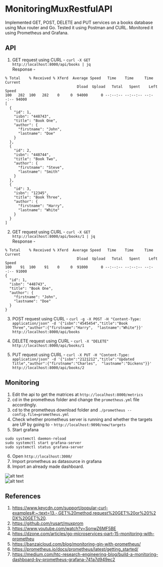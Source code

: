 # MonitoringMuxRestfulAPI

Implemented GET, POST, DELETE and PUT services on a books database using Mux router and Go. Tested it using Postman and CURL. Monitored it using Prometheus and Grafana.

## API

1. GET request using CURL - `curl -X GET http://localhost:8000/api/books | jq`  
Response -  
```
% Total    % Received % Xferd  Average Speed   Time    Time     Time  Current
                                 Dload  Upload   Total   Spent    Left  Speed
100   282  100   282    0     0  94000      0 --:--:-- --:--:-- --:--:-- 94000
[
  {
    "id": 1,
    "isbn": "448743",
    "title": "Book One",
    "author": {
      "firstname": "John",
      "lastname": "Doe"
    }
  },
  {
    "id": 2,
    "isbn": "448744",
    "title": "Book Two",
    "author": {
      "firstname": "Steve",
      "lastname": "Smith"
    }
  },
  {
    "id": 3,
    "isbn": "12345",
    "title": "Book Three",
    "author": {
      "firstname": "Harry",
      "lastname": "White"
    }
  }
]
```

2. GET request using CURL - `curl -X GET http://localhost:8000/api/books/1 | jq`  
Response -  
```
% Total    % Received % Xferd  Average Speed   Time    Time     Time  Current
                                 Dload  Upload   Total   Spent    Left  Speed
100    91  100    91    0     0  91000      0 --:--:-- --:--:-- --:--:-- 91000
{
  "id": 1,
  "isbn": "448743",
  "title": "Book One",
  "author": {
    "firstname": "John",
    "lastname": "Doe"
  }
}
```

3. POST request using CURL - `curl -g -X POST -H "Content-Type: application/json" -d '{"isbn":"4545454","title":"Book Three","author":{"firstname":"Harry",  "lastname":"White"}}' http://localhost:8000/api/books`  

4. DELETE request using CURL - `curl -X "DELETE" http://localhost:8000/api/books/1`  

5. PUT request using CURL - `curl -X PUT -H "Content-Type: application/json" -d '{"isbn":"2121212","title":"Updated Title","author":{"firstname":"Charles",  "lastname":"Dickens"}}' http://localhost:8000/api/books/2`  

## Monitoring

1. Edit the api to get the matrices at `http://localhost:8000/metrics`
2. cd in the prometheus folder and change the `prometheus.yml` file accordingly.
3. cd to the prometheus download folder and `./prometheus --config.file=prometheus.yml` 
4. Check whether prometheus server is running and whether the targets are UP by going to - `http://localhost:9090/new/targets`
5. Start grafana 
```
sudo systemctl daemon-reload
sudo systemctl start grafana-server
sudo systemctl status grafana-server
```
6. Open `http://localhost:3000/`
7. Import prometheus as datasource in grafana
8. Import an already made dashboard.

![alt text](https://github.com/jack17529/MonitoringMuxRestfulAPI/blob/master/grafana/graph1.png)  
![alt text](https://github.com/jack17529/MonitoringMuxRestfulAPI/blob/master/grafana/graph2.png)

## References

1. https://www.keycdn.com/support/popular-curl-examples#:~:text=13.-,GET%20method,request%20GET%20or%20%2DX%20GET%20.
2. https://github.com/rusart/muxprom
3. https://www.youtube.com/watch?v=SonwZ6MF5BE
4. https://dzone.com/articles/go-microservices-part-15-monitoring-with-prometheu
5. https://banzaicloud.com/blog/monitoring-gin-with-prometheus/
6. https://prometheus.io/docs/prometheus/latest/getting_started/
7. https://medium.com/htc-research-engineering-blog/build-a-monitoring-dashboard-by-prometheus-grafana-741a7d949ec2
